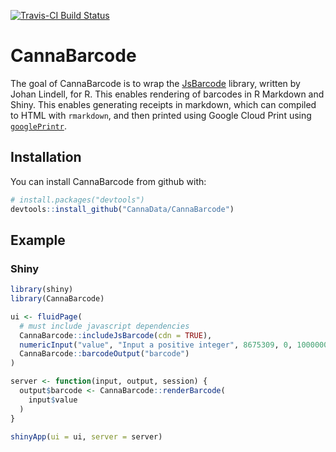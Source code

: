 
<!-- README.md is generated from README.Rmd. Please edit that file -->
[![Travis-CI Build Status](https://travis-ci.org/CannaData/CannaBarcode.svg?branch=master)](https://travis-ci.org/CannaData/CannaBarcode)

CannaBarcode
============

The goal of CannaBarcode is to wrap the [JsBarcode](https://github.com/lindell/JsBarcode) library, written by Johan Lindell, for R. This enables rendering of barcodes in R Markdown and Shiny. This enables generating receipts in markdown, which can compiled to HTML with `rmarkdown`, and then printed using Google Cloud Print using [`googlePrintr`](https://github.com/CannaData/googlePrintr).

Installation
------------

You can install CannaBarcode from github with:

``` r
# install.packages("devtools")
devtools::install_github("CannaData/CannaBarcode")
```

Example
-------

### Shiny

``` r
library(shiny)
library(CannaBarcode)

ui <- fluidPage(
  # must include javascript dependencies
  CannaBarcode::includeJsBarcode(cdn = TRUE),
  numericInput("value", "Input a positive integer", 8675309, 0, 1000000),
  CannaBarcode::barcodeOutput("barcode")
)

server <- function(input, output, session) {
  output$barcode <- CannaBarcode::renderBarcode(
    input$value
  )
}

shinyApp(ui = ui, server = server)
```
